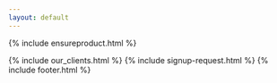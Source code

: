 ```yaml
---
layout: default
---
```


<div class="clearfix"></div>

<section id="Content-Optimization" class="content-section paddnonetop section-gray" >

{% include ensureproduct.html %}

</section>   

<div class="clearfix"></div>

{% include our_clients.html %} 
{% include signup-request.html %}
{% include footer.html %}